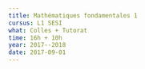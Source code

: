 ```yaml
---
title: Mathématiques fondamentales 1
cursus: L1 SESI
what: Colles + Tutorat
time: 16h + 10h
year: 2017--2018
date: 2017-09-01
---
```

